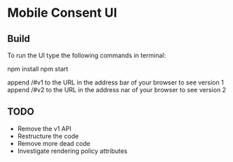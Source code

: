 # Mobile Consent UI
## Build
To run the UI type the following commands in terminal:

npm install
npm start

append /#v1 to the URL in the address bar of your browser to see version 1
append /#v2 to the URL in the address nar of your browser to see version 2

## TODO
* Remove the v1 API
* Restructure the code
* Remove more dead code
* Investigate rendering policy attributes

